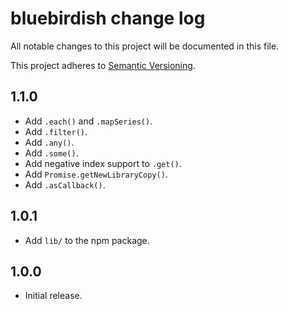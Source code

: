 # bluebirdish change log

All notable changes to this project will be documented in this file.

This project adheres to [Semantic Versioning](http://semver.org/).

## 1.1.0
* Add `.each()` and `.mapSeries()`.
* Add `.filter()`.
* Add `.any()`.
* Add `.some()`.
* Add negative index support to `.get()`.
* Add `Promise.getNewLibraryCopy()`.
* Add `.asCallback()`.

## 1.0.1
* Add `lib/` to the npm package.

## 1.0.0
* Initial release.
